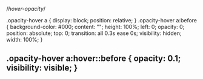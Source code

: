 /*hover-opacity*/

.opacity-hover a {
  display: block;
  position: relative;
}
.opacity-hover a:before {
  background-color: #000;
  content: "";
  height: 100%;
  left: 0;
  opacity: 0;
  position: absolute;
  top: 0;
  transition: all 0.3s ease 0s;
  visibility: hidden;
  width: 100%;
}

.opacity-hover a:hover::before {
  opacity: 0.1;
  visibility: visible;
}
----------------------